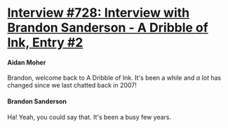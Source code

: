# [Interview #728: Interview with Brandon Sanderson - A Dribble of Ink, Entry #2](https://www.theoryland.com/intvmain.php?i=728#2)

#### Aidan Moher

Brandon, welcome back to A Dribble of Ink. It's been a while and
*a lot*
has changed since we last chatted back in 2007!

#### Brandon Sanderson

Ha! Yeah, you could say that. It's been a busy few years.


